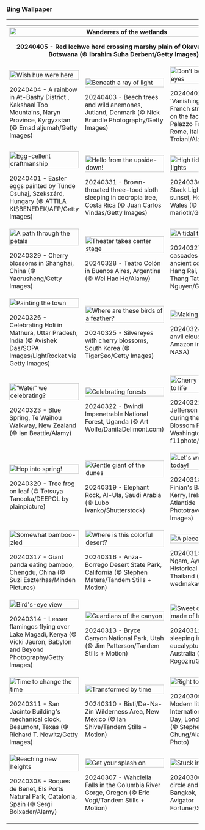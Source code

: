 <h3>
 Bing Wallpaper
</h3>
<hr/>
<table>
<tr>
<th colspan="3">
<img alt="Wanderers of the wetlands" src="https://www.bing.com/th?id=OHR.AntelopeBotswana_EN-US3335739405_UHD.jpg&amp;rf=LaDigue_UHD.jpg&amp;pid=hp&amp;w=3840&amp;h=2160&amp;rs=1&amp;c=4" width="100%"/><p>20240405 - Red lechwe herd crossing marshy plain of Okavango Delta, Botswana (© Ibrahim Suha Derbent/Getty Images)</p></th>
</tr>
<tr>
<td><img alt="Wish hue were here" src="https://www.bing.com/th?id=OHR.KyrgyzstanRainbow_EN-US3266651913_UHD.jpg&amp;rf=LaDigue_UHD.jpg&amp;pid=hp&amp;w=3840&amp;h=2160&amp;rs=1&amp;c=4" width="100%"/><p>20240404 - A rainbow in At-Bashy District  , Kakshaal Too Mountains, Naryn Province, Kyrgyzstan (© Emad aljumah/Getty Images)</p></td>
<td><img alt="Beneath a ray of light" src="https://www.bing.com/th?id=OHR.JutlandSpring_EN-US3202382460_UHD.jpg&amp;rf=LaDigue_UHD.jpg&amp;pid=hp&amp;w=3840&amp;h=2160&amp;rs=1&amp;c=4" width="100%"/><p>20240403 - Beech trees and wild anemones, Jutland, Denmark (© Nick Brundle Photography/Getty Images)</p></td>
<td><img alt="Don't believe your eyes" src="https://www.bing.com/th?id=OHR.PalazzoFarnese_EN-US3142967327_UHD.jpg&amp;rf=LaDigue_UHD.jpg&amp;pid=hp&amp;w=3840&amp;h=2160&amp;rs=1&amp;c=4" width="100%"/><p>20240402 - 'Vanishing Point' by French street artist JR on the facade of Palazzo Farnese, Rome, Italy (© Fabrizio Troiani/Alamy)</p></td>
</tr>
<tr>
<td><img alt="Egg-cellent craftmanship" src="https://www.bing.com/th?id=OHR.HungarianEggs_EN-US3026213374_UHD.jpg&amp;rf=LaDigue_UHD.jpg&amp;pid=hp&amp;w=3840&amp;h=2160&amp;rs=1&amp;c=4" width="100%"/><p>20240401 - Easter eggs painted by Tünde Csuhaj, Szekszárd, Hungary (© ATTILA KISBENEDEK/AFP/Getty Images)</p></td>
<td><img alt="Hello from the upside-down!" src="https://www.bing.com/th?id=OHR.SleepySloth_EN-US2834457510_UHD.jpg&amp;rf=LaDigue_UHD.jpg&amp;pid=hp&amp;w=3840&amp;h=2160&amp;rs=1&amp;c=4" width="100%"/><p>20240331 - Brown-throated three-toed sloth sleeping in cecropia tree, Costa Rica (© Juan Carlos Vindas/Getty Images)</p></td>
<td><img alt="High tides and bright lights" src="https://www.bing.com/th?id=OHR.SouthStackLight_EN-US2733077237_UHD.jpg&amp;rf=LaDigue_UHD.jpg&amp;pid=hp&amp;w=3840&amp;h=2160&amp;rs=1&amp;c=4" width="100%"/><p>20240330 - South Stack Lighthouse at sunset, Holy Island, Wales (© mariotlr/Getty Images)</p></td>
</tr>
<tr>
<td><img alt="A path through the petals" src="https://www.bing.com/th?id=OHR.ShanghaiBlossoms_EN-US2613653434_UHD.jpg&amp;rf=LaDigue_UHD.jpg&amp;pid=hp&amp;w=3840&amp;h=2160&amp;rs=1&amp;c=4" width="100%"/><p>20240329 - Cherry blossoms in Shanghai, China (© Yaorusheng/Getty Images)</p></td>
<td><img alt="Theater takes center stage" src="https://www.bing.com/th?id=OHR.TeatroColon_EN-US2518867279_UHD.jpg&amp;rf=LaDigue_UHD.jpg&amp;pid=hp&amp;w=3840&amp;h=2160&amp;rs=1&amp;c=4" width="100%"/><p>20240328 - Teatro Colón in Buenos Aires, Argentina (© Wei Hao Ho/Alamy)</p></td>
<td><img alt="A tidal tango" src="https://www.bing.com/th?id=OHR.HangRaiVietnam_EN-US2418713642_UHD.jpg&amp;rf=LaDigue_UHD.jpg&amp;pid=hp&amp;w=3840&amp;h=2160&amp;rs=1&amp;c=4" width="100%"/><p>20240327 - Seawater cascades over an ancient coral reef, Hang Rai, Vietnam (© Thang Tat Nguyen/Getty Images)</p></td>
</tr>
<tr>
<td><img alt="Painting the town" src="https://www.bing.com/th?id=OHR.ColorfulHoli_EN-US2354988297_UHD.jpg&amp;rf=LaDigue_UHD.jpg&amp;pid=hp&amp;w=3840&amp;h=2160&amp;rs=1&amp;c=4" width="100%"/><p>20240326 - Celebrating Holi in Mathura, Uttar Pradesh, India (© Avishek Das/SOPA Images/LightRocket via Getty Images)</p></td>
<td><img alt="Where are these birds of a feather?" src="https://www.bing.com/th?id=OHR.WhiteEyes_EN-US2249866810_UHD.jpg&amp;rf=LaDigue_UHD.jpg&amp;pid=hp&amp;w=3840&amp;h=2160&amp;rs=1&amp;c=4" width="100%"/><p>20240325 - Silvereyes with cherry blossoms, South Korea (© TigerSeo/Getty Images)</p></td>
<td><img alt="Making a fog-cast" src="https://www.bing.com/th?id=OHR.AmazonClouds_EN-US2049846873_UHD.jpg&amp;rf=LaDigue_UHD.jpg&amp;pid=hp&amp;w=3840&amp;h=2160&amp;rs=1&amp;c=4" width="100%"/><p>20240324 - Large anvil clouds above the Amazon in Brazil (© NASA)</p></td>
</tr>
<tr><td><img alt="'Water' we celebrating?" src="https://www.bing.com/th?id=OHR.WaikatoWater_EN-US1360247236_UHD.jpg&amp;rf=LaDigue_UHD.jpg&amp;pid=hp&amp;w=3840&amp;h=2160&amp;rs=1&amp;c=4" width="100%"/><p>20240323 - Blue Spring, Te Waihou Walkway, New Zealand (© Ian Beattie/Alamy)</p></td><td><img alt="Celebrating forests" src="https://www.bing.com/th?id=OHR.BwindiNationalForest_EN-US3376071902_UHD.jpg&amp;rf=LaDigue_UHD.jpg&amp;pid=hp&amp;w=3840&amp;h=2160&amp;rs=1&amp;c=4" width="100%"/><p>20240322 - Bwindi Impenetrable National Forest, Uganda (© Art Wolfe/DanitaDelimont.com)</p></td><td><img alt="Cherry trees spring to life" src="https://www.bing.com/th?id=OHR.CherryBlossomsDC_EN-US3285783737_UHD.jpg&amp;rf=LaDigue_UHD.jpg&amp;pid=hp&amp;w=3840&amp;h=2160&amp;rs=1&amp;c=4" width="100%"/><p>20240321 - The Jefferson Memorial during the Cherry Blossom Festival, Washington, DC (© f11photo/Shutterstock)</p></td></tr><tr><td><img alt="Hop into spring!" src="https://www.bing.com/th?id=OHR.SpringFrog_EN-US7109699294_UHD.jpg&amp;rf=LaDigue_UHD.jpg&amp;pid=hp&amp;w=3840&amp;h=2160&amp;rs=1&amp;c=4" width="100%"/><p>20240320 - Tree frog on leaf (© Tetsuya Tanooka/DEEPOL by plainpicture)</p></td><td><img alt="Gentle giant of the dunes" src="https://www.bing.com/th?id=OHR.ElephantRock_EN-US2340789308_UHD.jpg&amp;rf=LaDigue_UHD.jpg&amp;pid=hp&amp;w=3840&amp;h=2160&amp;rs=1&amp;c=4" width="100%"/><p>20240319 - Elephant Rock, Al-Ula, Saudi Arabia (© Lubo Ivanko/Shutterstock)</p></td><td><img alt="Let's wear green today!" src="https://www.bing.com/th?id=OHR.StFiniansBay_EN-US2242323244_UHD.jpg&amp;rf=LaDigue_UHD.jpg&amp;pid=hp&amp;w=3840&amp;h=2160&amp;rs=1&amp;c=4" width="100%"/><p>20240318 - St. Finian's Bay, County Kerry, Ireland (© Atlantide Phototravel/Getty Images)</p></td></tr><tr><td><img alt="Somewhat bamboo-zled" src="https://www.bing.com/th?id=OHR.BambooPanda_EN-US2038899729_UHD.jpg&amp;rf=LaDigue_UHD.jpg&amp;pid=hp&amp;w=3840&amp;h=2160&amp;rs=1&amp;c=4" width="100%"/><p>20240317 - Giant panda eating bamboo, Chengdu, China (© Suzi Eszterhas/Minden Pictures)</p></td><td><img alt="Where is this colorful desert?" src="https://www.bing.com/th?id=OHR.AnzaBorregoBloom_EN-US1951730180_UHD.jpg&amp;rf=LaDigue_UHD.jpg&amp;pid=hp&amp;w=3840&amp;h=2160&amp;rs=1&amp;c=4" width="100%"/><p>20240316 - Anza-Borrego Desert State Park, California (© Stephen Matera/Tandem Stills + Motion)</p></td><td><img alt="A piece of pi" src="https://www.bing.com/th?id=OHR.AyutthayaTree_EN-US1871119120_UHD.jpg&amp;rf=LaDigue_UHD.jpg&amp;pid=hp&amp;w=3840&amp;h=2160&amp;rs=1&amp;c=4" width="100%"/><p>20240315 - Wat Phra Ngam, Ayutthaya Historical Park, Thailand (© boonchai wedmakawand/Alamy)</p></td></tr><tr><td><img alt="Bird's-eye view" src="https://www.bing.com/th?id=OHR.MagadiFlamingos_EN-US1720896379_UHD.jpg&amp;rf=LaDigue_UHD.jpg&amp;pid=hp&amp;w=3840&amp;h=2160&amp;rs=1&amp;c=4" width="100%"/><p>20240314 - Lesser flamingos flying over Lake Magadi, Kenya (© Vicki Jauron, Babylon and Beyond Photography/Getty Images)</p></td><td><img alt="Guardians of the canyon" src="https://www.bing.com/th?id=OHR.BryceSnow_EN-US1471442313_UHD.jpg&amp;rf=LaDigue_UHD.jpg&amp;pid=hp&amp;w=3840&amp;h=2160&amp;rs=1&amp;c=4" width="100%"/><p>20240313 - Bryce Canyon National Park, Utah (© Jim Patterson/Tandem Stills + Motion)</p></td><td><img alt="Sweet dreams are made of leaves" src="https://www.bing.com/th?id=OHR.SleepyKoala_EN-US1399776436_UHD.jpg&amp;rf=LaDigue_UHD.jpg&amp;pid=hp&amp;w=3840&amp;h=2160&amp;rs=1&amp;c=4" width="100%"/><p>20240312 - A koala sleeping in a eucalyptus tree, Australia (© Anton Rogozin/Getty Images)</p></td></tr><tr><td><img alt="Time to change the time" src="https://www.bing.com/th?id=OHR.BeaumontClock_EN-US1267001824_UHD.jpg&amp;rf=LaDigue_UHD.jpg&amp;pid=hp&amp;w=3840&amp;h=2160&amp;rs=1&amp;c=4" width="100%"/><p>20240311 - San Jacinto Building's mechanical clock, Beaumont, Texas (© Richard T. Nowitz/Getty Images)</p></td><td><img alt="Transformed by time" src="https://www.bing.com/th?id=OHR.BistiBlue_EN-US1090853434_UHD.jpg&amp;rf=LaDigue_UHD.jpg&amp;pid=hp&amp;w=3840&amp;h=2160&amp;rs=1&amp;c=4" width="100%"/><p>20240310 - Bisti/De-Na-Zin Wilderness Area, New Mexico (© Ian Shive/Tandem Stills + Motion)</p></td><td><img alt="Right to shine" src="https://www.bing.com/th?id=OHR.TateLightUp_EN-US0656439011_UHD.jpg&amp;rf=LaDigue_UHD.jpg&amp;pid=hp&amp;w=3840&amp;h=2160&amp;rs=1&amp;c=4" width="100%"/><p>20240309 - Tate Modern lit up for International Women's Day, London, England (© Stephen Chung/Alamy Stock Photo)</p></td></tr><tr><td><img alt="Reaching new heights" src="https://www.bing.com/th?id=OHR.TarragonaSpain_EN-US4664908149_UHD.jpg&amp;rf=LaDigue_UHD.jpg&amp;pid=hp&amp;w=3840&amp;h=2160&amp;rs=1&amp;c=4" width="100%"/><p>20240308 - Roques de Benet, Els Ports Natural Park, Catalonia, Spain (© Sergi Boixader/Alamy)</p></td><td><img alt="Get your splash on" src="https://www.bing.com/th?id=OHR.WahclellaFalls_EN-US4371863309_UHD.jpg&amp;rf=LaDigue_UHD.jpg&amp;pid=hp&amp;w=3840&amp;h=2160&amp;rs=1&amp;c=4" width="100%"/><p>20240307 - Wahclella Falls in the Columbia River Gorge, Oregon (© Eric Vogt/Tandem Stills + Motion)</p></td><td><img alt="Stuck in a loop?" src="https://www.bing.com/th?id=OHR.BangkokCircle_EN-US4243452532_UHD.jpg&amp;rf=LaDigue_UHD.jpg&amp;pid=hp&amp;w=3840&amp;h=2160&amp;rs=1&amp;c=4" width="100%"/><p>20240306 - Traffic circle and highway in Bangkok, Thailand (© Avigator Fortuner/Shutterstock)</p></td></tr></table>
